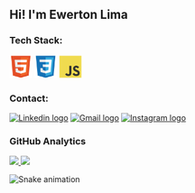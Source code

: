 ## Hi! I'm Ewerton Lima 

###  Tech Stack:

<div>
    <img alt="HTML5 icon" height="40" width="40" src="https://raw.githubusercontent.com/devicons/devicon/master/icons/html5/html5-original.svg" />
    <img alt="CSS3 icon" height="40" width="40" src="https://raw.githubusercontent.com/devicons/devicon/master/icons/css3/css3-original.svg" />
    <img alt="JavaScript icon" height="40" width="40" src="https://raw.githubusercontent.com/devicons/devicon/master/icons/javascript/javascript-original.svg" />


</div>

### Contact:

<div>
    <a href="/https://www.linkedin.com/in/will-gustavo-dantas-adolpho-54532922b/" target="_blank"><img alt ="Linkedin logo" src="https://img.shields.io/badge/LinkedIn-0077B5?style=for-the-badge&logo=linkedin&logoColor=white%22/%3E"></a>
    <a href="mailto:willgustavodantasadolpho@gmail.com" target="_blank"><img alt ="Gmail logo" src="https://img.shields.io/badge/Gmail-D14836?style=for-the-badge&logo=gmail&logoColor=white%22/%3E"></a>
    <a href="h" target="_blank"><img alt ="Instagram logo" src="https://img.shields.io/badge/Instagram-E4405F?style=for-the-badge&logo=instagram&logoColor=white%22/%3E"></a>
</div>

### GitHub Analytics

<div>
    <a href="https://github.com/willgustavo1234">
       <img height="180em" src="https://github-readme-stats.vercel.app/api?username=EwertonLima2002&show_icons=true&theme=cobalt">
       <img height="180em" src="https://github-readme-stats.vercel.app/api/top-langs/?username=willgustavo1234&theme=cobalt&layout=compact&langs_count=8%22/%3E">
    </a>
</div>

![Snake animation](https://github.com/willgustavo1234/EwertonLima2002/blob/output/github-contribution-grid-snake.svg)

